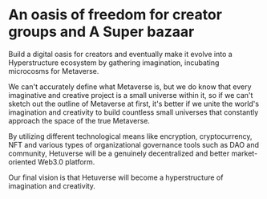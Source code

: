 # An oasis of freedom for creator groups and A Super bazaar

Build a digital oasis for creators and eventually make it evolve into a Hyperstructure ecosystem by gathering imagination, incubating microcosms for Metaverse.



We can't accurately define what Metaverse is, but we do know that every imaginative and creative project is a small universe within it, so if we can't sketch out the outline of Metaverse at first, it's better if we unite the world's imagination and creativity to build countless small universes that constantly approach the space of the true Metaverse.

By utilizing different technological means like encryption, cryptocurrency, NFT and various types of organizational governance tools such as DAO and community, Hetuverse will be a genuinely decentralized and better market-oriented Web3.0 platform.&#x20;

Our final vision is that Hetuverse will become a hyperstructure of imagination and creativity.
